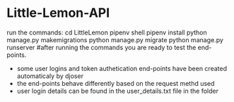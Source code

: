 # Little-Lemon-API
run the commands: cd LittleLemon
pipenv shell
pipenv install
python manage.py makemigrations
python manage.py migrate
python manage.py runserver
#after running the commands you are ready to test the end-points.
- some user logins and token authetication end-points have been created automaticaly by djoser
- the end-points behave differently based on the request methd used
- user login details can be found in the user_details.txt file in the folder
